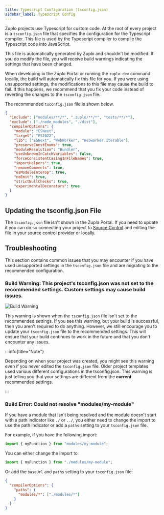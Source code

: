 ```yaml
---
title: Typescript Configuration (tsconfig.json)
sidebar_label: Typescript Config
---
```


Zuplo projects use Typescript for custom code. At the root of every project is a
`tsconfig.json` file that specifies the configuration for the Typescript
compiler. This file is used by the Typescript compiler to compile the Typescript
code into JavaScript.

This file is automatically generated by Zuplo and shouldn't be modified. If you
do modify the file, you will receive build warnings indicating the settings that
have been changed.

When developing in the Zuplo Portal or running the `zuplo dev` command locally,
the build will automatically fix this file for you. If you were using
unsupported settings, the modifications to this file may cause the build to
fail. If this happens, we recommend that you fix your code instead of reverting
the changes to the `tsconfig.json` file.

The recommended `tsconfig.json` file is shown below.

```json
{
  "include": ["modules/**/*", ".zuplo/**/*", "tests/**/*"],
  "exclude": ["./node_modules", "./dist"],
  "compilerOptions": {
    "module": "ESNext",
    "target": "ES2022",
    "lib": ["ESNext", "WebWorker", "Webworker.Iterable"],
    "preserveConstEnums": true,
    "moduleResolution": "Bundler",
    "useUnknownInCatchVariables": false,
    "forceConsistentCasingInFileNames": true,
    "importHelpers": true,
    "removeComments": true,
    "esModuleInterop": true,
    "noEmit": true,
    "strictNullChecks": true,
    "experimentalDecorators": true
  }
}
```

## Updating the tsconfig.json File

The `tsconfig.json` file isn't shown in the Zuplo Portal. If you need to update
it you can do so connecting your project to
[Source Control](./source-control.md) and editing the file in your source
control provider or locally.

## Troubleshooting

This section contains common issues that you may encounter if you have used
unsupported settings in the `tsconfig.json` file and are migrating to the
recommended configuration.

### Build Warning: This project's tsconfig.json was not set to the recommended settings. Custom settings may cause build issues.

![Build Warning](../../public/media/tsconfig/image.png)

This warning is shown when the `tsconfig.json` file isn't set to the recommended
settings. If you see this warning, but your build is successful, then you aren't
required to do anything. However, we still encourage you to update your
`tsconfig.json` file to the recommended settings. This will ensure that your
build continues to work in the future and that you don't encounter any issues.

:::info{title="Note"}

Depending on when your project was created, you might see this warning even if
you never edited the `tsconfig.json` file. Older project templates used various
different configurations in the tsconfig.json. This warning is just telling you
that your settings are different from the **current** recommended settings.

:::

### Build Error: Could not resolve "modules/my-module"

If you have a module that isn't being resolved and the module doesn't start with
a path indicator like `./` or `../`, you either need to change the import to use
the path indicator or add a `paths` setting to your `tsconfig.json` file.

For example, if you have the following import:

```typescript
import { myFunction } from "modules/my-module";
```

You can either change the import to:

```typescript
import { myFunction } from "./modules/my-module";
```

Or add the `baseUrl` and `paths` setting to your `tsconfig.json` file:

```json
{
  "compilerOptions": {
    "paths": {
      "modules/*": ["./modules/*"]
    }
  }
}
```
